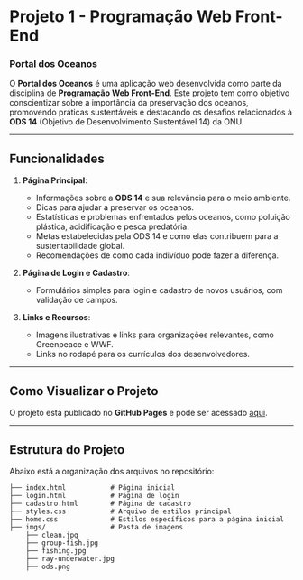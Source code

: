 # Projeto 1 - Programação Web Front-End  

### **Portal dos Oceanos**  
O **Portal dos Oceanos** é uma aplicação web desenvolvida como parte da disciplina de **Programação Web Front-End**. Este projeto tem como objetivo conscientizar sobre a importância da preservação dos oceanos, promovendo práticas sustentáveis e destacando os desafios relacionados à **ODS 14** (Objetivo de Desenvolvimento Sustentável 14) da ONU.

---

## **Funcionalidades**  
1. **Página Principal**:  
   - Informações sobre a **ODS 14** e sua relevância para o meio ambiente.  
   - Dicas para ajudar a preservar os oceanos.  
   - Estatísticas e problemas enfrentados pelos oceanos, como poluição plástica, acidificação e pesca predatória.  
   - Metas estabelecidas pela ODS 14 e como elas contribuem para a sustentabilidade global.  
   - Recomendações de como cada indivíduo pode fazer a diferença.  

2. **Página de Login e Cadastro**:  
   - Formulários simples para login e cadastro de novos usuários, com validação de campos.

3. **Links e Recursos**:  
   - Imagens ilustrativas e links para organizações relevantes, como Greenpeace e WWF.  
   - Links no rodapé para os currículos dos desenvolvedores.  

---

## **Como Visualizar o Projeto**  
O projeto está publicado no **GitHub Pages** e pode ser acessado [aqui](https://rochautfpr.github.io/EC47C-front-end/).

---

## **Estrutura do Projeto**  
Abaixo está a organização dos arquivos no repositório:  
```plaintext
├── index.html           # Página inicial
├── login.html           # Página de login
├── cadastro.html        # Página de cadastro
├── styles.css           # Arquivo de estilos principal
├── home.css             # Estilos específicos para a página inicial
├── imgs/                # Pasta de imagens
    ├── clean.jpg
    ├── group-fish.jpg
    ├── fishing.jpg
    ├── ray-underwater.jpg
    ├── ods.png
